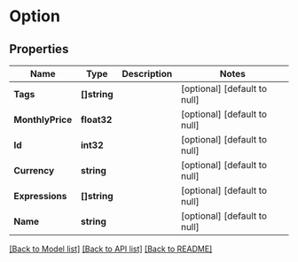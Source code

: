 # Option

## Properties
Name | Type | Description | Notes
------------ | ------------- | ------------- | -------------
**Tags** | **[]string** |  | [optional] [default to null]
**MonthlyPrice** | **float32** |  | [optional] [default to null]
**Id** | **int32** |  | [optional] [default to null]
**Currency** | **string** |  | [optional] [default to null]
**Expressions** | **[]string** |  | [optional] [default to null]
**Name** | **string** |  | [optional] [default to null]

[[Back to Model list]](../README.md#documentation-for-models) [[Back to API list]](../README.md#documentation-for-api-endpoints) [[Back to README]](../README.md)


